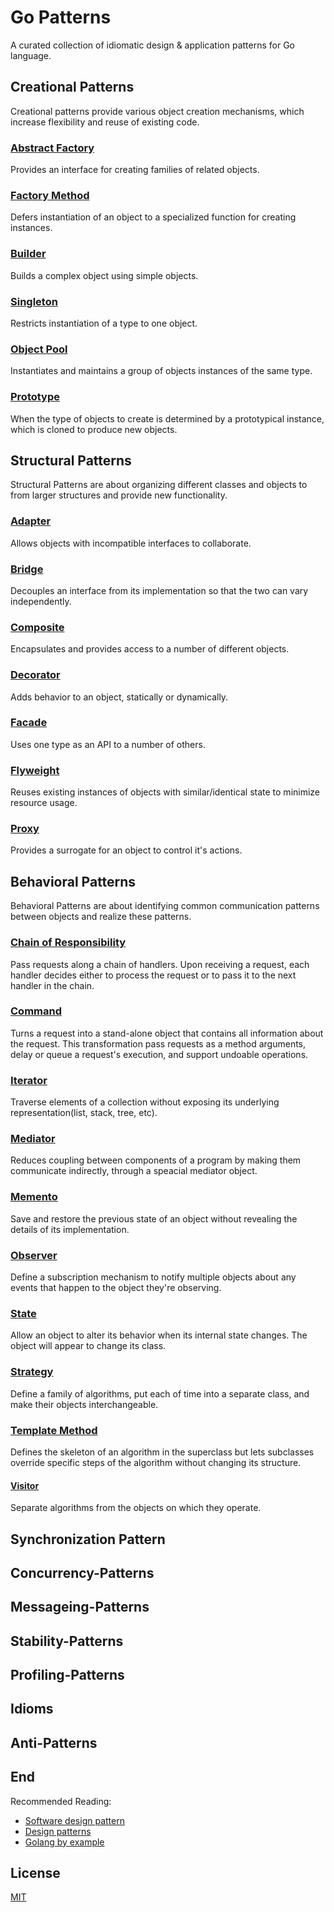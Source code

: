 # Go Patterns

A curated collection of idiomatic design & application patterns for Go language.

## Creational Patterns

Creational patterns provide various object creation mechanisms, which increase flexibility and reuse of existing code.

### [Abstract Factory](./creational/abstractFactory/abstract_factory.go)

Provides an interface for creating families of related objects.

### [Factory Method](./creational/factoryMethod/factory_method.go)

Defers instantiation of an object to a specialized function for creating instances.

### [Builder](./creational/builder/builder.go)

Builds a complex object using simple objects.

### [Singleton](./creational/singleton/singleton.go)

Restricts instantiation of a type to one object.

### [Object Pool](./creational/objectPool/object_pool.go)

Instantiates and maintains a group of objects instances of the same type.

### [Prototype](./creational/prototype/prototype.go)

When the type of objects to create is determined by a prototypical instance, which is cloned to produce new objects.

## Structural Patterns

Structural Patterns are about organizing different classes and objects to from larger structures and provide new functionality.

### [Adapter](./structural/adapter/adapter.go)

Allows objects with incompatible interfaces to collaborate.

### [Bridge](./structural/bridge/bridge.go)

Decouples an interface from its implementation so that the two can vary independently.

### [Composite](./structural/composite/composite.go)

Encapsulates and provides access to a number of different objects.

### [Decorator](./structural/decorator/decorator.go)

Adds behavior to an object, statically or dynamically.

### [Facade](./structural/facade/facade.go)

Uses one type as an API to a number of others.

### [Flyweight](./structural/flyweight/flyweight.go)

Reuses existing instances of objects with similar/identical state to minimize resource usage.

### [Proxy](./structural/proxy/proxy.go)

Provides a surrogate for an object to control it's actions.

## Behavioral Patterns

Behavioral Patterns are about identifying common communication patterns between objects and realize these patterns.

### [Chain of Responsibility](./behavioral/chainOfResponsibility/chain_of_responsibility.go)

Pass requests along a chain of handlers. Upon receiving a request, each handler decides either to process the request or to pass it to the next handler in the chain.

### [Command](./behavioral/command/command.go)

Turns a request into a stand-alone object that contains all information about the request. This transformation pass requests as a method arguments, delay or queue a request's execution, and support undoable operations.

### [Iterator](./behavioral/iterator/iterator.go)

Traverse elements of a collection without exposing its underlying representation(list, stack, tree, etc).

### [Mediator](./behavioral/mediator/mediator.go)

Reduces coupling between components of a program by making them communicate indirectly, through a speacial mediator object.

### [Memento](./behavioral/memento/memento.go)

Save and restore the previous state of an object without revealing the details of its implementation.

### [Observer](./behavioral/observer/observer.go)

Define a subscription mechanism to notify multiple objects about any events that happen to the object they're observing.

### [State](./behavioral/state/state.go)

Allow an object to alter its behavior when its internal state changes. The object will appear to change its class.

### [Strategy](./behavioral/strategy/strategy.go)

Define a family of algorithms, put each of time into a separate class, and make their objects interchangeable.

### [Template Method](./behavioral/templateMethod/template_method.go)

Defines the skeleton of an algorithm in the superclass but lets subclasses override specific steps of the algorithm without changing its structure.

#### [Visitor](./behavioral/visitor/visitor.go)

Separate algorithms from the objects on which they operate.

## Synchronization Pattern

## Concurrency-Patterns

## Messageing-Patterns

## Stability-Patterns

## Profiling-Patterns

## Idioms

## Anti-Patterns

## End

Recommended Reading:

- [Software design pattern](https://en.wikipedia.org/wiki/Software_design_pattern)
- [Design patterns](https://refactoring.guru/design-patterns)
- [Golang by example](https://golangbyexample.com/)

## License

[MIT](./LICENSE)